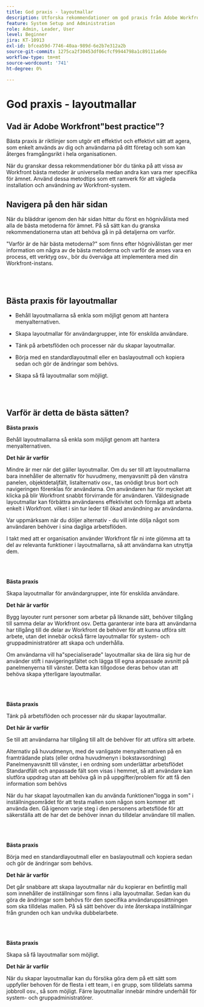 ```yaml
---
title: God praxis - layoutmallar
description: Utforska rekommendationer om god praxis från Adobe Workfront experter om hur du konfigurerar, hanterar och använder Workfront layoutmallar.
feature: System Setup and Administration
role: Admin, Leader, User
level: Beginner
jira: KT-10913
exl-id: bfcea59d-7746-40aa-989d-6e2b7e312a2b
source-git-commit: 1275ca2f30453df06cfcf9944798a1c89111a6de
workflow-type: tm+mt
source-wordcount: '741'
ht-degree: 0%

---
```


# God praxis - layoutmallar

## Vad är Adobe Workfront&quot;best practice&quot;?

Bästa praxis är riktlinjer som utgör ett effektivt och effektivt sätt att agera, som enkelt används av dig och användarna på ditt företag och som kan återges framgångsrikt i hela organisationen.

När du granskar dessa rekommendationer bör du tänka på att vissa av Workfront bästa metoder är universella medan andra kan vara mer specifika för ämnet. Använd dessa metodtips som ett ramverk för att vägleda installation och användning av Workfront-system.

## Navigera på den här sidan

När du bläddrar igenom den här sidan hittar du först en högnivålista med alla de bästa metoderna för ämnet. På så sätt kan du granska rekommendationerna utan att behöva gå in på detaljerna om varför.

&quot;Varför är de här bästa metoderna?&quot; som finns efter högnivålistan ger mer information om några av de bästa metoderna och varför de anses vara en process, ett verktyg osv., bör du överväga att implementera med din Workfront-instans.

</br>
</br>

## Bästa praxis för layoutmallar

* Behåll layoutmallarna så enkla som möjligt genom att hantera menyalternativen.

* Skapa layoutmallar för användargrupper, inte för enskilda användare.

* Tänk på arbetsflöden och processer när du skapar layoutmallar.

* Börja med en standardlayoutmall eller en baslayoutmall och kopiera sedan och gör de ändringar som behövs.

* Skapa så få layoutmallar som möjligt.

</br>
</br>

## Varför är detta de bästa sätten?

**Bästa praxis**

Behåll layoutmallarna så enkla som möjligt genom att hantera menyalternativen.

**Det här är varför**

Mindre är mer när det gäller layoutmallar. Om du ser till att layoutmallarna bara innehåller de alternativ för huvudmeny, menyavsnitt på den vänstra panelen, objektdetaljfält, listalternativ osv., tas onödigt brus bort och navigeringen förenklas för användarna. Om användaren har för mycket att klicka på blir Workfront snabbt förvirrande för användaren. Väldesignade layoutmallar kan förbättra användarens effektivitet och förmåga att arbeta enkelt i Workfront. vilket i sin tur leder till ökad användning av användarna.

Var uppmärksam när du döljer alternativ - du vill inte dölja något som användaren behöver i sina dagliga arbetsflöden.

I takt med att er organisation använder Workfront får ni inte glömma att ta del av relevanta funktioner i layoutmallarna, så att användarna kan utnyttja dem.

</br>
</br>

**Bästa praxis**

Skapa layoutmallar för användargrupper, inte för enskilda användare.

**Det här är varför**

Bygg layouter runt personer som arbetar på liknande sätt, behöver tillgång till samma delar av Workfront osv. Detta garanterar inte bara att användarna har tillgång till de delar av Workfront de behöver för att kunna utföra sitt arbete, utan det innebär också färre layoutmallar för system- och gruppadministratörer att skapa och underhålla.

Om användarna vill ha&quot;specialiserade&quot; layoutmallar ska de lära sig hur de använder stift i navigeringsfältet och lägga till egna anpassade avsnitt på panelmenyerna till vänster. Detta kan tillgodose deras behov utan att behöva skapa ytterligare layoutmallar.

</br>
</br>

**Bästa praxis**

Tänk på arbetsflöden och processer när du skapar layoutmallar.

**Det här är varför**

Se till att användarna har tillgång till allt de behöver för att utföra sitt arbete.

Alternativ på huvudmenyn, med de vanligaste menyalternativen på en framträdande plats (eller ordna huvudmenyn i bokstavsordning)
Panelmenyavsnitt till vänster, i en ordning som underlättar arbetsflödet
Standardfält och anpassade fält som visas i hemmet, så att användare kan slutföra uppdrag utan att behöva gå in på uppgifter/problem för att få den information som behövs

När du har skapat layoutmallen kan du använda funktionen&quot;logga in som&quot; i inställningsområdet för att testa mallen som någon som kommer att använda den. Gå igenom varje steg i den personens arbetsflöde för att säkerställa att de har det de behöver innan du tilldelar användare till mallen.

</br>
</br>

**Bästa praxis**

Börja med en standardlayoutmall eller en baslayoutmall och kopiera sedan och gör de ändringar som behövs.

**Det här är varför**

Det går snabbare att skapa layoutmallar när du kopierar en befintlig mall som innehåller de inställningar som finns i alla layoutmallar. Sedan kan du göra de ändringar som behövs för den specifika användaruppsättningen som ska tilldelas mallen. På så sätt behöver du inte återskapa inställningar från grunden och kan undvika dubbelarbete.

</br>
</br>


**Bästa praxis**

Skapa så få layoutmallar som möjligt.

**Det här är varför**

När du skapar layoutmallar kan du försöka göra dem på ett sätt som uppfyller behoven för de flesta i ett team, i en grupp, som tilldelats samma jobbroll osv., så som möjligt. Färre layoutmallar innebär mindre underhåll för system- och gruppadministratörer.

